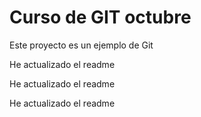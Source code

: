 # Curso de GIT octubre

Este proyecto es un ejemplo de Git 

He actualizado el readme 


He actualizado el readme 

He actualizado el readme 

